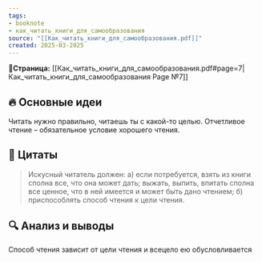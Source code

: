 ```yaml
---
tags: 
- booknote 
- как_читать_книги_для_самообразования
source: "[[Как_читать_книги_для_самообразования.pdf]]"
created: 2025-03-2025
---
```

**📝Страница:** [[Как_читать_книги_для_самообразования.pdf#page=7|Как_читать_книги_для_самообразования Page №7]]  

## 🔥 Основные идеи 
Читать нужно правильно, читаешь ты с какой-то целью. 
Отчетливое чтение – обязательное условие хорошего чтения.
## 📜 Цитаты 

> Искусный читатель должен: 
> а) если потребуется, взять из книги сполна все, что она может дать; выжать, выпить, впитать сполна все ценное, что в ней имеется и может быть дано чтением;
> б) приспособлять способ чтения к цели чтения.


## 🔍 Анализ и выводы  
Способ чтения зависит от цели чтения и всецело ею обусловливается




